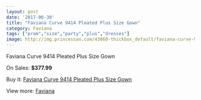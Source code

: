 ```yaml
---
layout: post
date: '2017-06-30'
title: "Faviana Curve 9414 Pleated Plus Size Gown"
category: Faviana
tags: ["prom","size","party","plus","dresses"]
image: http://img.princessan.com/43060-thickbox_default/faviana-curve-9414-pleated-plus-size-gown.jpg
---
```

Faviana Curve 9414 Pleated Plus Size Gown

On Sales: **$377.99**
<a href="https://www.princessan.com/en/faviana/20060-faviana-curve-9414-pleated-plus-size-gown.html"><amp-img layout="responsive" width="600" height="600" src="//img.princessan.com/43060-thickbox_default/faviana-curve-9414-pleated-plus-size-gown.jpg" alt="Faviana Curve 9414 Pleated Plus Size Gown 0" /></a>
<a href="https://www.princessan.com/en/faviana/20060-faviana-curve-9414-pleated-plus-size-gown.html"><amp-img layout="responsive" width="600" height="600" src="//img.princessan.com/43062-thickbox_default/faviana-curve-9414-pleated-plus-size-gown.jpg" alt="Faviana Curve 9414 Pleated Plus Size Gown 1" /></a>
<a href="https://www.princessan.com/en/faviana/20060-faviana-curve-9414-pleated-plus-size-gown.html"><amp-img layout="responsive" width="600" height="600" src="//img.princessan.com/43061-thickbox_default/faviana-curve-9414-pleated-plus-size-gown.jpg" alt="Faviana Curve 9414 Pleated Plus Size Gown 2" /></a>

Buy it: [Faviana Curve 9414 Pleated Plus Size Gown](https://www.princessan.com/en/faviana/20060-faviana-curve-9414-pleated-plus-size-gown.html "Faviana Curve 9414 Pleated Plus Size Gown")

View more: [Faviana](https://www.princessan.com/en/19-faviana "Faviana")